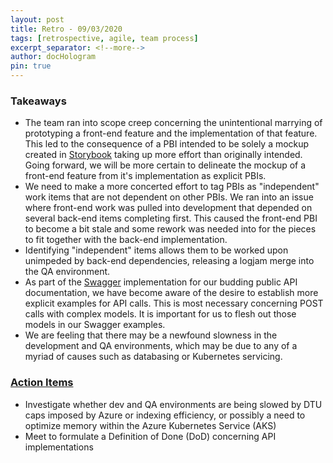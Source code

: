 ```yaml
---
layout: post
title: Retro - 09/03/2020
tags: [retrospective, agile, team process]
excerpt_separator: <!--more-->
author: docHologram
pin: true
---
```

### Takeaways
 - The team ran into scope creep concerning the unintentional marrying of prototyping a front-end feature and the implementation of that feature. This led to the consequence of a PBI intended to be solely a mockup created in [Storybook](https://storybook.js.org/) taking up more effort than originally intended. Going forward, we will be more certain to delineate the mockup of a front-end feature from it's implementation as explicit PBIs.
 - We need to make a more concerted effort to tag PBIs as "independent" work items that are not dependent on other PBIs. We ran into an issue where front-end work was pulled into development that depended on several back-end items completing first. This caused the front-end PBI to become a bit stale and some rework was needed into for the pieces to fit together with the back-end implementation.
 - Identifying "independent" items allows them to be worked upon unimpeded by back-end dependencies, releasing a logjam merge into the QA environment.
 - As part of the [Swagger](https://swagger.io/solutions/api-design/) implementation for our budding public API documentation, we have become aware of the desire to establish more explicit examples for API calls. This is most necessary concerning POST calls with complex models. It is important for us to flesh out those models in our Swagger examples.
 - We are feeling that there may be a newfound slowness in the development and QA environments, which may be due to any of a myriad of causes such as databasing or Kubernetes servicing.

<!--more-->

### [Action Items](https://dflcloud.visualstudio.com/Nucleus/_workitems/edit/4690)
 - Investigate whether dev and QA environments are being slowed by DTU caps imposed by Azure or indexing efficiency, or possibly a need to optimize memory within the Azure Kubernetes Service (AKS)
 - Meet to formulate a Definition of Done (DoD) concerning API implementations

   